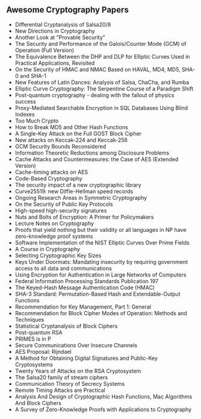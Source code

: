 <h2>  Awesome Cryptography Papers </h2>

<ul>

 <li><a target="_blank" href="https://github.com/manjunath5496/Awesome-Cryptography-Papers/blob/master/cryt(1).pdf" style="text-decoration:none;">Differential Cryptanalysis of Salsa20/8</a></li>


 <li><a target="_blank" href="https://github.com/manjunath5496/Awesome-Cryptography-Papers/blob/master/cryt(2).pdf" style="text-decoration:none;">New Directions in Cryptography</a></li>

<li><a target="_blank" href="https://github.com/manjunath5496/Awesome-Cryptography-Papers/blob/master/cryt(3).pdf" style="text-decoration:none;">Another Look at "Provable Security"</a></li>
 <li><a target="_blank" href="https://github.com/manjunath5496/Awesome-Cryptography-Papers/blob/master/cryt(4).pdf" style="text-decoration:none;">The Security and Performance of the Galois/Counter Mode (GCM) of Operation (Full Version)</a></li>                              
<li><a target="_blank" href="https://github.com/manjunath5496/Awesome-Cryptography-Papers/blob/master/cryt(5).pdf" style="text-decoration:none;">The Equivalence Between the DHP and DLP for Elliptic Curves Used in Practical Applications, Revisited</a></li>
<li><a target="_blank" href="https://github.com/manjunath5496/Awesome-Cryptography-Papers/blob/master/cryt(6).pdf" style="text-decoration:none;">On the Security of HMAC and NMAC Based on HAVAL, MD4, MD5, SHA-0 and SHA-1</a></li>
 <li><a target="_blank" href="https://github.com/manjunath5496/Awesome-Cryptography-Papers/blob/master/cryt(7).pdf" style="text-decoration:none;">New Features of Latin Dances:
Analysis of Salsa, ChaCha, and Rumba</a></li>

 <li><a target="_blank" href="https://github.com/manjunath5496/Awesome-Cryptography-Papers/blob/master/cryt(8).pdf" style="text-decoration:none;">  Elliptic Curve Cryptography: The Serpentine Course of a Paradigm Shift</a></li>
   <li><a target="_blank" href="https://github.com/manjunath5496/Awesome-Cryptography-Papers/blob/master/cryt(9).pdf" style="text-decoration:none;">Post-quantum cryptography -
dealing with the fallout of physics success</a></li>
  
   
 <li><a target="_blank" href="https://github.com/manjunath5496/Awesome-Cryptography-Papers/blob/master/cryt(10).pdf" style="text-decoration:none;">Proxy-Mediated Searchable Encryption in SQL Databases Using Blind Indexes</a></li>                              
<li><a target="_blank" href="https://github.com/manjunath5496/Awesome-Cryptography-Papers/blob/master/cryt(11).pdf" style="text-decoration:none;">Too Much Crypto</a></li>
<li><a target="_blank" href="https://github.com/manjunath5496/Awesome-Cryptography-Papers/blob/master/cryt(12).pdf" style="text-decoration:none;">How to Break MD5 and Other Hash Functions</a></li>
<li><a target="_blank" href="https://github.com/manjunath5496/Awesome-Cryptography-Papers/blob/master/cryt(13).pdf" style="text-decoration:none;">A Single-Key Attack
on the Full GOST Block Cipher</a></li>

<li><a target="_blank" href="https://github.com/manjunath5496/Awesome-Cryptography-Papers/blob/master/cryt(14).pdf" style="text-decoration:none;">New attacks on Keccak-224 and Keccak-256</a></li>
                              
<li><a target="_blank" href="https://github.com/manjunath5496/Awesome-Cryptography-Papers/blob/master/cryt(15).pdf" style="text-decoration:none;">GCM Security Bounds Reconsidered</a></li>

<li><a target="_blank" href="https://github.com/manjunath5496/Awesome-Cryptography-Papers/blob/master/cryt(16).pdf" style="text-decoration:none;">Information Theoretic Reductions among Disclosure Problems</a></li>

  <li><a target="_blank" href="https://github.com/manjunath5496/Awesome-Cryptography-Papers/blob/master/cryt(17).pdf" style="text-decoration:none;">Cache Attacks and Countermeasures: the Case of AES (Extended Version)</a></li>   
  
<li><a target="_blank" href="https://github.com/manjunath5496/Awesome-Cryptography-Papers/blob/master/cryt(18).pdf" style="text-decoration:none;">Cache-timing attacks on AES</a></li> 

  
<li><a target="_blank" href="https://github.com/manjunath5496/Awesome-Cryptography-Papers/blob/master/cryt(19).pdf" style="text-decoration:none;">Code-Based Cryptography</a></li> 

<li><a target="_blank" href="https://github.com/manjunath5496/Awesome-Cryptography-Papers/blob/master/cryt(20).pdf" style="text-decoration:none;"> The security impact
of a new cryptographic library</a></li>

<li><a target="_blank" href="https://github.com/manjunath5496/Awesome-Cryptography-Papers/blob/master/cryt(21).pdf" style="text-decoration:none;">Curve25519: new Diffie-Hellman speed records</a></li>
<li><a target="_blank" href="https://github.com/manjunath5496/Awesome-Cryptography-Papers/blob/master/cryt(22).pdf" style="text-decoration:none;">Ongoing Research Areas in Symmetric Cryptography</a></li> 
 <li><a target="_blank" href="https://github.com/manjunath5496/Awesome-Cryptography-Papers/blob/master/cryt(23).pdf" style="text-decoration:none;">On the Security of Public Key Protocols</a></li> 
 

   <li><a target="_blank" href="https://github.com/manjunath5496/Awesome-Cryptography-Papers/blob/master/cryt(24).pdf" style="text-decoration:none;">High-speed high-security signatures</a></li>
 
   <li><a target="_blank" href="https://github.com/manjunath5496/Awesome-Cryptography-Papers/blob/master/cryt(25).pdf" style="text-decoration:none;">Nuts and Bolts of Encryption: A Primer for Policymakers</a></li>                              
 <li><a target="_blank" href="https://github.com/manjunath5496/Awesome-Cryptography-Papers/blob/master/cryt(26).pdf" style="text-decoration:none;">Lecture Notes on Cryptography</a></li>
 <li><a target="_blank" href="https://github.com/manjunath5496/Awesome-Cryptography-Papers/blob/master/cryt(27).pdf" style="text-decoration:none;">Proofs that yield nothing but their validity or all languages in NP have zero-knowledge proof systems</a></li>
   
 
   <li><a target="_blank" href="https://github.com/manjunath5496/Awesome-Cryptography-Papers/blob/master/cryt(28).pdf" style="text-decoration:none;">Software Implementation of the NIST Elliptic Curves Over Prime Fields</a></li>
 
   <li><a target="_blank" href="https://github.com/manjunath5496/Awesome-Cryptography-Papers/blob/master/cryt(29).pdf" style="text-decoration:none;">A Course in Cryptography</a></li>                              

  <li><a target="_blank" href="https://github.com/manjunath5496/Awesome-Cryptography-Papers/blob/master/cryt(30).pdf" style="text-decoration:none;">Selecting Cryptographic Key Sizes</a></li>
 
   <li><a target="_blank" href="https://github.com/manjunath5496/Awesome-Cryptography-Papers/blob/master/cryt(31).pdf" style="text-decoration:none;">Keys Under Doormats: Mandating insecurity by requiring government access to all data and communications</a></li> 
    <li><a target="_blank" href="https://github.com/manjunath5496/Awesome-Cryptography-Papers/blob/master/cryt(32).pdf" style="text-decoration:none;">Using Encryption for
Authentication in Large Networks of Computers</a></li> 

   <li><a target="_blank" href="https://github.com/manjunath5496/Awesome-Cryptography-Papers/blob/master/cryt(33).pdf" style="text-decoration:none;">Federal Information
Processing Standards Publication 197</a></li>                              

  <li><a target="_blank" href="https://github.com/manjunath5496/Awesome-Cryptography-Papers/blob/master/cryt(34).pdf" style="text-decoration:none;">The Keyed-Hash Message Authentication Code (HMAC)</a></li> 
 
  <li><a target="_blank" href="https://github.com/manjunath5496/Awesome-Cryptography-Papers/blob/master/cryt(35).pdf" style="text-decoration:none;">SHA-3 Standard: Permutation-Based Hash and Extendable-Output Functions</a></li> 

  <li><a target="_blank" href="https://github.com/manjunath5496/Awesome-Cryptography-Papers/blob/master/cryt(36).pdf" style="text-decoration:none;">Recommendation for Key Management, Part 1: General</a></li> 
 
<li><a target="_blank" href="https://github.com/manjunath5496/Awesome-Cryptography-Papers/blob/master/cryt(37).pdf" style="text-decoration:none;">Recommendation for Block 
Cipher Modes of Operation: Methods and Techniques</a></li>
 <li><a target="_blank" href="https://github.com/manjunath5496/Awesome-Cryptography-Papers/blob/master/cryt(38).pdf" style="text-decoration:none;">Statistical Cryptanalysis of
Block Ciphers</a></li>
<li><a target="_blank" href="https://github.com/manjunath5496/Awesome-Cryptography-Papers/blob/master/cryt(39).pdf" style="text-decoration:none;">Post-quantum RSA</a></li>
 <li><a target="_blank" href="https://github.com/manjunath5496/Awesome-Cryptography-Papers/blob/master/cryt(40).pdf" style="text-decoration:none;">PRIMES is in P</a></li>                              
<li><a target="_blank" href="https://github.com/manjunath5496/Awesome-Cryptography-Papers/blob/master/cryt(41).pdf" style="text-decoration:none;">Secure Communications Over
Insecure Channels</a></li>
<li><a target="_blank" href="https://github.com/manjunath5496/Awesome-Cryptography-Papers/blob/master/cryt(42).pdf" style="text-decoration:none;">AES Proposal: Rijndael</a></li>
 
  <li><a target="_blank" href="https://github.com/manjunath5496/Awesome-Cryptography-Papers/blob/master/cryt(43).pdf" style="text-decoration:none;">A Method for Obtaining Digital Signatures and Public-Key Cryptosystems</a></li>
 <li><a target="_blank" href="https://github.com/manjunath5496/Awesome-Cryptography-Papers/blob/master/cryt(44).pdf" style="text-decoration:none;">Twenty Years of Attacks on the RSA Cryptosystem</a></li>
   <li><a target="_blank" href="https://github.com/manjunath5496/Awesome-Cryptography-Papers/blob/master/cryt(45).pdf" style="text-decoration:none;">The Salsa20 family of stream ciphers</a></li>  
   
<li><a target="_blank" href="https://github.com/manjunath5496/Awesome-Cryptography-Papers/blob/master/cryt(46).pdf" style="text-decoration:none;">Communication Theory of Secrecy Systems</a></li> 
                             
<li><a target="_blank" href="https://github.com/manjunath5496/Awesome-Cryptography-Papers/blob/master/cryt(47).pdf" style="text-decoration:none;">Remote Timing Attacks are Practical</a></li>
<li><a target="_blank" href="https://github.com/manjunath5496/Awesome-Cryptography-Papers/blob/master/cryt(48).pdf" style="text-decoration:none;">Analysis And Design of Cryptographic Hash Functions, Mac Algorithms And Block Ciphers</a></li>

<li><a target="_blank" href="https://github.com/manjunath5496/Awesome-Cryptography-Papers/blob/master/cryt(49).pdf" style="text-decoration:none;">A Survey of Zero-Knowledge Proofs with Applications to Cryptography</a></li>

</ul>
